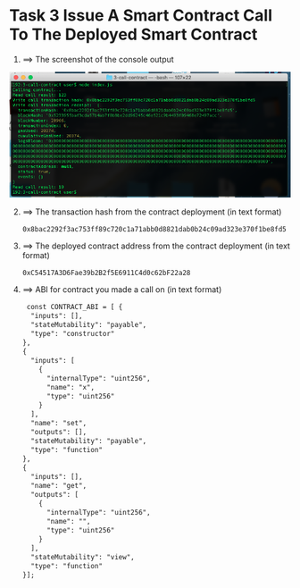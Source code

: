 # Task 3 Issue A Smart Contract Call To The Deployed Smart Contract

1. ==> The screenshot of the console output
<img src="https://github.com/topma/Nervos-Task/blob/main/Task-3/successfully_issued_a_smart_contract_call.png?sanitize=true&raw=true" />

2. ==> The transaction hash from the contract deployment (in text format)
     ```
     0x8bac2292f3ac753ff89c720c1a71abb0d8821dab0b24c09ad323e370f1be8fd5
     ```
     
3. ==> The deployed contract address from the contract deployment (in text format)
     ```
     0xC54517A3D6Fae39b2B2f5E6911C4d0c62bF22a28
     ```
4. ==> ABI for contract you made a call on (in text format)
    ```
     const CONTRACT_ABI = [ {
      "inputs": [],
      "stateMutability": "payable",
      "type": "constructor"
    },
    {
      "inputs": [
        {
          "internalType": "uint256",
          "name": "x",
          "type": "uint256"
        }
      ],
      "name": "set",
      "outputs": [],
      "stateMutability": "payable",
      "type": "function"
    },
    {
      "inputs": [],
      "name": "get",
      "outputs": [
        {
          "internalType": "uint256",
          "name": "",
          "type": "uint256"
        }
      ],
      "stateMutability": "view",
      "type": "function"
    }]; 
     ```
